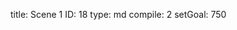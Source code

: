 title:          Scene 1
ID:             18
type:           md
compile:        2
setGoal:        750


